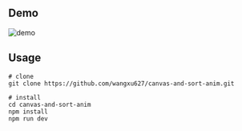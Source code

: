 ## Demo
![demo](https://github.com/wangxu627/canvas-and-sort-anim/master/image.png "demo")

## Usage
```
# clone
git clone https://github.com/wangxu627/canvas-and-sort-anim.git

# install
cd canvas-and-sort-anim
npm install
npm run dev
```
